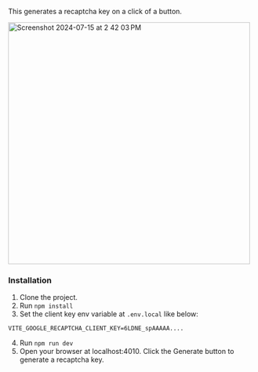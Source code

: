 This generates a recaptcha key on a click of a button.

<img width="493" alt="Screenshot 2024-07-15 at 2 42 03 PM" src="https://github.com/user-attachments/assets/960fc670-18d8-46b2-8077-cb2f8680be32">

### Installation

1. Clone the project.
2. Run `npm install`
3. Set the client key env variable at `.env.local` like below:

```
VITE_GOOGLE_RECAPTCHA_CLIENT_KEY=6LDNE_spAAAAA....
```
4. Run `npm run dev` 
5. Open your browser at localhost:4010. Click the Generate button to generate a recaptcha key.
